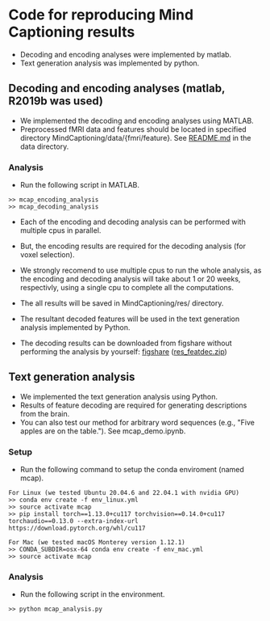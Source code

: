 # Code for reproducing Mind Captioning results
- Decoding and encoding analyses were implemented by matlab.
- Text generation analysis was implemented by python.

## Decoding and encoding analyses (matlab, R2019b was used)
- We implemented the decoding and encoding analyses using MATLAB.
- Preprocessed fMRI data and features should be located in specified directory MindCaptioning/data/{fmri/feature}. See [README.md](../data/README.md) in the data directory.

### Analysis
- Run the following script in MATLAB.
```plaintext
>> mcap_encoding_analysis
>> mcap_decoding_analysis
```
- Each of the encoding and decoding analysis can be performed with multiple cpus in parallel.
- But, the encoding results are required for the decoding analysis (for voxel selection).
- We strongly recomend to use multiple cpus to run the whole analysis, as the encoding and decoding analysis will take about 1 or 20 weeks, respectivly, using a single cpu to complete all the computations.
 
- The all results will be saved in MindCaptioning/res/ directory.
- The resultant decoded features will be used in the text generation analysis implemented by Python.
- The decoding results can be downloaded from figshare without performing the analysis by yourself:
 <a href="https://doi.org/10.6084/m9.figshare.25808179">figshare</a>
 (<a href="https://figshare.com/ndownloader/files/46338292">res_featdec.zip</a>)

## Text generation analysis
- We implemented the text generation analysis using Python.
- Results of feature decoding are required for generating descriptions from the brain.
- You can also test our method for arbitrary word sequences (e.g., "Five apples are on the table."). See mcap_demo.ipynb. 

### Setup
- Run the following command to setup the conda enviroment (named mcap).
```plaintext
For Linux (we tested Ubuntu 20.04.6 and 22.04.1 with nvidia GPU)
>> conda env create -f env_linux.yml
>> source activate mcap
>> pip install torch==1.13.0+cu117 torchvision==0.14.0+cu117 torchaudio==0.13.0 --extra-index-url https://download.pytorch.org/whl/cu117

For Mac (we tested macOS Monterey version 1.12.1)
>> CONDA_SUBDIR=osx-64 conda env create -f env_mac.yml
>> source activate mcap
```

### Analysis
- Run the following script in the environment.
```plaintext
>> python mcap_analysis.py
```
